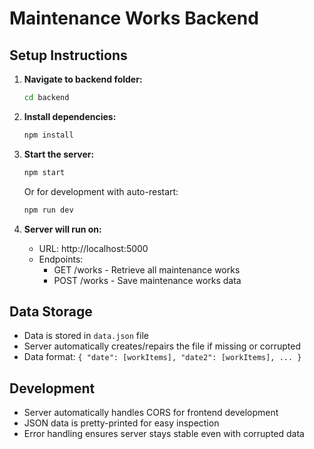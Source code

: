 # Maintenance Works Backend

## Setup Instructions

1. **Navigate to backend folder:**
   ```bash
   cd backend
   ```

2. **Install dependencies:**
   ```bash
   npm install
   ```

3. **Start the server:**
   ```bash
   npm start
   ```
   
   Or for development with auto-restart:
   ```bash
   npm run dev
   ```

4. **Server will run on:**
   - URL: http://localhost:5000
   - Endpoints:
     - GET /works - Retrieve all maintenance works
     - POST /works - Save maintenance works data

## Data Storage

- Data is stored in `data.json` file
- Server automatically creates/repairs the file if missing or corrupted
- Data format: `{ "date": [workItems], "date2": [workItems], ... }`

## Development

- Server automatically handles CORS for frontend development
- JSON data is pretty-printed for easy inspection
- Error handling ensures server stays stable even with corrupted data